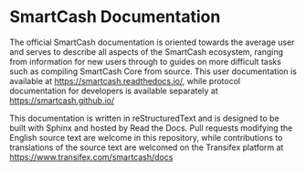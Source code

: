 # SmartCash Documentation

The official SmartCash documentation is oriented towards the average user and serves to describe all aspects of the SmartCash ecosystem, ranging from information for new users through to guides on more difficult tasks such as compiling SmartCash Core from source. This user documentation is available at https://smartcash.readthedocs.io/, while protocol documentation for developers is available separately at https://smartcash.github.io/

This documentation is written in reStructuredText and is designed to be built with Sphinx and hosted by Read the Docs. Pull requests modifying the English source text are welcome in this repository, while contributions to translations of the source text are welcomed on the Transifex platform at https://www.transifex.com/smartcash/docs